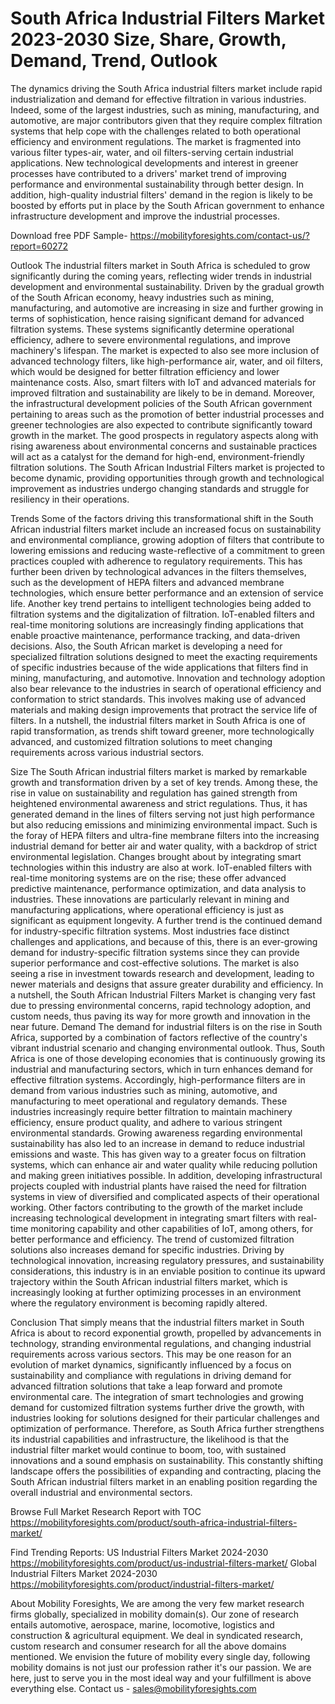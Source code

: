 # South Africa Industrial Filters Market 2023-2030 Size, Share, Growth, Demand, Trend, Outlook

The dynamics driving the South Africa industrial filters market include rapid industrialization and demand for effective filtration in various industries. Indeed, some of the largest industries, such as mining, manufacturing, and automotive, are major contributors given that they require complex filtration systems that help cope with the challenges related to both operational efficiency and environment regulations. The market is fragmented into various filter types-air, water, and oil filters-serving certain industrial applications. New technological developments and interest in greener processes have contributed to a drivers' market trend of improving performance and environmental sustainability through better design. In addition, high-quality industrial filters' demand in the region is likely to be boosted by efforts put in place by the South African government to enhance infrastructure development and improve the industrial processes.

Download free PDF Sample- https://mobilityforesights.com/contact-us/?report=60272

Outlook
The industrial filters market in South Africa is scheduled to grow significantly during the coming years, reflecting wider trends in industrial development and environmental sustainability. Driven by the gradual growth of the South African economy, heavy industries such as mining, manufacturing, and automotive are increasing in size and further growing in terms of sophistication, hence raising significant demand for advanced filtration systems. These systems significantly determine operational efficiency, adhere to severe environmental regulations, and improve machinery's lifespan. The market is expected to also see more inclusion of advanced technology filters, like high-performance air, water, and oil filters, which would be designed for better filtration efficiency and lower maintenance costs. Also, smart filters with IoT and advanced materials for improved filtration and sustainability are likely to be in demand. Moreover, the infrastructural development policies of the South African government pertaining to areas such as the promotion of better industrial processes and greener technologies are also expected to contribute significantly toward growth in the market. The good prospects in regulatory aspects along with rising awareness about environmental concerns and sustainable practices will act as a catalyst for the demand for high-end, environment-friendly filtration solutions. The South African Industrial Filters market is projected to become dynamic, providing opportunities through growth and technological improvement as industries undergo changing standards and struggle for resiliency in their operations.

Trends
Some of the factors driving this transformational shift in the South African industrial filters market include an increased focus on sustainability and environmental compliance, growing adoption of filters that contribute to lowering emissions and reducing waste-reflective of a commitment to green practices coupled with adherence to regulatory requirements. This has further been driven by technological advances in the filters themselves, such as the development of HEPA filters and advanced membrane technologies, which ensure better performance and an extension of service life. Another key trend pertains to intelligent technologies being added to filtration systems and the digitalization of filtration. IoT-enabled filters and real-time monitoring solutions are increasingly finding applications that enable proactive maintenance, performance tracking, and data-driven decisions. Also, the South African market is developing a need for specialized filtration solutions designed to meet the exacting requirements of specific industries because of the wide applications that filters find in mining, manufacturing, and automotive. Innovation and technology adoption also bear relevance to the industries in search of operational efficiency and conformation to strict standards. This involves making use of advanced materials and making design improvements that protract the service life of filters. In a nutshell, the industrial filters market in South Africa is one of rapid transformation, as trends shift toward greener, more technologically advanced, and customized filtration solutions to meet changing requirements across various industrial sectors.

Size
The South African industrial filters market is marked by remarkable growth and transformation driven by a set of key trends. Among these, the rise in value on sustainability and regulation has gained strength from heightened environmental awareness and strict regulations. Thus, it has generated demand in the lines of filters serving not just high performance but also reducing emissions and minimizing environmental impact. Such is the foray of HEPA filters and ultra-fine membrane filters into the increasing industrial demand for better air and water quality, with a backdrop of strict environmental legislation. Changes brought about by integrating smart technologies within this industry are also at work. IoT-enabled filters with real-time monitoring systems are on the rise; these offer advanced predictive maintenance, performance optimization, and data analysis to industries. These innovations are particularly relevant in mining and manufacturing applications, where operational efficiency is just as significant as equipment longevity. A further trend is the continued demand for industry-specific filtration systems. Most industries face distinct challenges and applications, and because of this, there is an ever-growing demand for industry-specific filtration systems since they can provide superior performance and cost-effective solutions. The market is also seeing a rise in investment towards research and development, leading to newer materials and designs that assure greater durability and efficiency. In a nutshell, the South African Industrial Filters Market is changing very fast due to pressing environmental concerns, rapid technology adoption, and custom needs, thus paving its way for more growth and innovation in the near future.
Demand 
The demand for industrial filters is on the rise in South Africa, supported by a combination of factors reflective of the country's vibrant industrial scenario and changing environmental outlook. Thus, South Africa is one of those developing economies that is continuously growing its industrial and manufacturing sectors, which in turn enhances demand for effective filtration systems. Accordingly, high-performance filters are in demand from various industries such as mining, automotive, and manufacturing to meet operational and regulatory demands. These industries increasingly require better filtration to maintain machinery efficiency, ensure product quality, and adhere to various stringent environmental standards. Growing awareness regarding environmental sustainability has also led to an increase in demand to reduce industrial emissions and waste. This has given way to a greater focus on filtration systems, which can enhance air and water quality while reducing pollution and making green initiatives possible. In addition, developing infrastructural projects coupled with industrial plants have raised the need for filtration systems in view of diversified and complicated aspects of their operational working. Other factors contributing to the growth of the market include increasing technological development in integrating smart filters with real-time monitoring capability and other capabilities of IoT, among others, for better performance and efficiency. The trend of customized filtration solutions also increases demand for specific industries. Driving by technological innovation, increasing regulatory pressures, and sustainability considerations, this industry is in an enviable position to continue its upward trajectory within the South African industrial filters market, which is increasingly looking at further optimizing processes in an environment where the regulatory environment is becoming rapidly altered.

Conclusion
That simply means that the industrial filters market in South Africa is about to record exponential growth, propelled by advancements in technology, stranding environmental regulations, and changing industrial requirements across various sectors. This may be one reason for an evolution of market dynamics, significantly influenced by a focus on sustainability and compliance with regulations in driving demand for advanced filtration solutions that take a leap forward and promote environmental care. The integration of smart technologies and growing demand for customized filtration systems further drive the growth, with industries looking for solutions designed for their particular challenges and optimization of performance. Therefore, as South Africa further strengthens its industrial capabilities and infrastructure, the likelihood is that the industrial filter market would continue to boom, too, with sustained innovations and a sound emphasis on sustainability. This constantly shifting landscape offers the possibilities of expanding and contracting, placing the South African industrial filters market in an enabling position regarding the overall industrial and environmental sectors.

Browse Full Market Research Report with TOC  https://mobilityforesights.com/product/south-africa-industrial-filters-market/

Find Trending Reports:
US Industrial Filters Market 2024-2030
https://mobilityforesights.com/product/us-industrial-filters-market/
Global Industrial Filters Market 2024-2030
https://mobilityforesights.com/product/industrial-filters-market/


About Mobility Foresights,
We are among the very few market research firms globally, specialized in mobility domain(s). Our zone of research entails automotive, aerospace, marine, locomotive, logistics and construction & agricultural equipment. We deal in syndicated research, custom research and consumer research for all the above domains mentioned.
We envision the future of mobility every single day, following mobility domains is not just our profession rather it's our passion. We are here, just to serve you in the most ideal way and your fulfillment is above everything else. Contact us -  sales@mobilityforesights.com 

